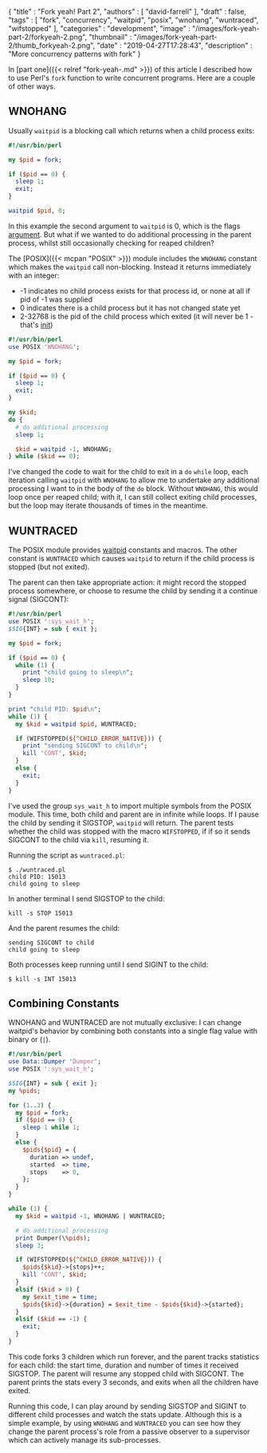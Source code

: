 {
   "title" : "Fork yeah! Part 2",
   "authors" : [
      "david-farrell"
   ],
   "draft" : false,
   "tags" : [
      "fork",
      "concurrency",
      "waitpid",
      "posix",
      "wnohang",
      "wuntraced",
      "wifstopped"
   ],
   "categories" : "development",
   "image" : "/images/fork-yeah-part-2/forkyeah-2.png",
   "thumbnail" : "/images/fork-yeah-part-2/thumb_forkyeah-2.png",
   "date" : "2019-04-27T17:28:43",
   "description" : "More concurrency patterns with fork"
}

In [part one]({{< relref "fork-yeah-.md" >}}) of this article I described how to use Perl's `fork` function to write concurrent programs. Here are a couple of other ways.

WNOHANG
-------
Usually `waitpid` is a blocking call which returns when a child process exits:


```perl
#!/usr/bin/perl

my $pid = fork;

if ($pid == 0) {
  sleep 1;
  exit;
}

waitpid $pid, 0;
```

In this example the second argument to `waitpid` is 0, which is the flags [argument](https://perldoc.perl.org/functions/waitpid.html). But what if we wanted to do additional processing in the parent process, whilst still occasionally checking for reaped children?

The [POSIX]({{< mcpan "POSIX" >}}) module includes the `WNOHANG` constant which makes the `waitpid` call non-blocking. Instead it returns immediately with an integer:

* -1 indicates no child process exists for that process id, or none at all if pid of -1 was supplied
* 0 indicates there is a child process but it has not changed state yet
* 2-32768 is the pid of the child process which exited (it will never be 1 - that's [init](https://en.wikipedia.org/wiki/Init))

```perl
#!/usr/bin/perl
use POSIX 'WNOHANG';

my $pid = fork;

if ($pid == 0) {
  sleep 1;
  exit;
}

my $kid;
do {
  # do additional processing
  sleep 1;

  $kid = waitpid -1, WNOHANG;
} while ($kid == 0);
```

I've changed the code to wait for the child to exit in a `do` `while` loop, each iteration calling `waitpid` with `WNOHANG` to allow me to undertake any additional processing I want to in the body of the `do` block. Without `WNOHANG`, this would loop once per reaped child; with it, I can still collect exiting child processes, but the loop may iterate thousands of times in the meantime.

WUNTRACED
---------
The POSIX module provides [waitpid](https://metacpan.org/pod/POSIX#WAIT) constants and macros. The other constant is `WUNTRACED` which causes `waitpid` to return if the child process is stopped (but not exited).

The parent can then take appropriate action: it might record the stopped process somewhere, or choose to resume the child by sending it a continue signal (SIGCONT):

```perl
#!/usr/bin/perl
use POSIX ':sys_wait_h';
$SIG{INT} = sub { exit };

my $pid = fork;

if ($pid == 0) {
  while (1) {
    print "child going to sleep\n";
    sleep 10;
  }
}

print "child PID: $pid\n";
while (1) {
  my $kid = waitpid $pid, WUNTRACED;

  if (WIFSTOPPED(${^CHILD_ERROR_NATIVE})) {
    print "sending SIGCONT to child\n";
    kill 'CONT', $kid;
  }
  else {
    exit;
  }
}
```

I've used the group `sys_wait_h` to import multiple symbols from the POSIX module. This time, both child and parent are in infinite while loops. If I pause the child by sending it SIGSTOP, `waitpid` will return. The parent tests whether the child was stopped with the macro `WIFSTOPPED`, if if so it sends SIGCONT to the child via `kill`, resuming it.

Running the script as `wuntraced.pl`:

    $ ./wuntraced.pl
    child PID: 15013
    child going to sleep

In another terminal I send SIGSTOP to the child:

    kill -s STOP 15013

And the parent resumes the child:

    sending SIGCONT to child
    child going to sleep

Both processes keep running until I send SIGINT to the child:

    $ kill -s INT 15013

Combining Constants
-------------------
WNOHANG and WUNTRACED are not mutually exclusive: I can change waitpid's behavior by combining both constants into a single flag value with binary or (`|`).

```perl
#!/usr/bin/perl
use Data::Dumper 'Dumper';
use POSIX ':sys_wait_h';

$SIG{INT} = sub { exit };
my %pids;

for (1..3) {
  my $pid = fork;
  if ($pid == 0) {
    sleep 1 while 1;
  }
  else {
    $pids{$pid} = {
      duration => undef,
      started  => time,
      stops    => 0,
    };
  }
}

while (1) {
  my $kid = waitpid -1, WNOHANG | WUNTRACED;

  # do additional processing
  print Dumper(\%pids);
  sleep 3;

  if (WIFSTOPPED(${^CHILD_ERROR_NATIVE})) {
    $pids{$kid}->{stops}++;
    kill 'CONT', $kid;
  }
  elsif ($kid > 0) {
    my $exit_time = time;
    $pids{$kid}->{duration} = $exit_time - $pids{$kid}->{started};
  }
  elsif ($kid == -1) {
    exit;
  }
}
```

This code forks 3 children which run forever, and the parent tracks statistics for each child: the start time, duration and number of times it received SIGSTOP. The parent will resume any stopped child with SIGCONT. The parent prints the stats every 3 seconds, and exits when all the children have exited.

Running this code, I can play around by sending SIGSTOP and SIGINT to different child processes and watch the stats update. Although this is a simple example, by using `WNOHANG` and `WUNTRACED` you can see how they change the parent process's role from a passive observer to a supervisor which can actively manage its sub-processes.

